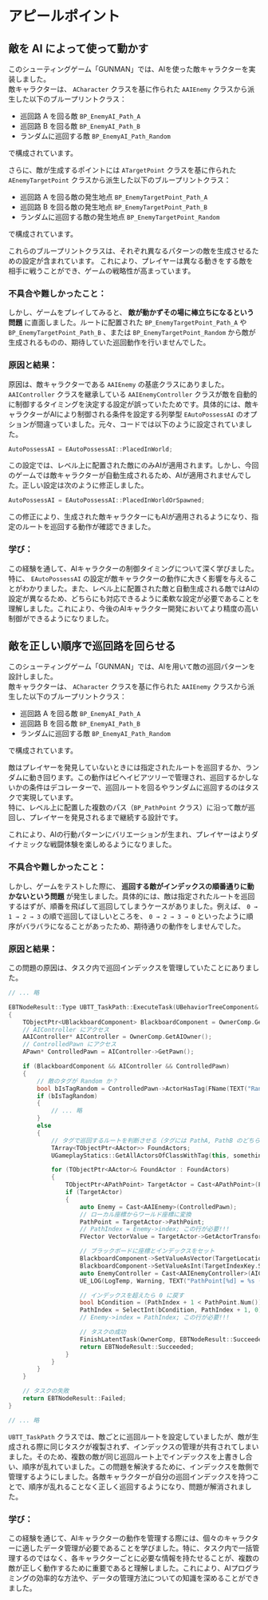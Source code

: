 # アピールポイント

## 敵を AI によって使って動かす
このシューティングゲーム「GUNMAN」では、AIを使った敵キャラクターを実装しました。  
敵キャラクターは、 `ACharacter` クラスを基に作られた `AAIEnemy` クラスから派生した以下のブループリントクラス：  

 - 巡回路 A を回る敵 `BP_EnemyAI_Path_A`  
 - 巡回路 B を回る敵 `BP_EnemyAI_Path_B`  
 - ランダムに巡回する敵 `BP_EnemyAI_Path_Random`

で構成されています。  

さらに、敵が生成するポイントには `ATargetPoint` クラスを基に作られた `AEnemyTargetPoint` クラスから派生した以下のブループリントクラス：

- 巡回路 A を回る敵の発生地点 `BP_EnemyTargetPoint_Path_A`
- 巡回路 B を回る敵の発生地点 `BP_EnemyTargetPoint_Path_B`
- ランダムに巡回する敵の発生地点 `BP_EnemyTargetPoint_Random`

で構成されています。  

これらのブループリントクラスは、それぞれ異なるパターンの敵を生成させるための設定が含まれています。  これにより、プレイヤーは異なる動きをする敵を相手に戦うことができ、ゲームの戦略性が高まっています。

### 不具合や難しかったこと：

しかし、ゲームをプレイしてみると、 **敵が動かずその場に棒立ちになるという問題** に直面しました。ルートに配置された `BP_EnemyTargetPoint_Path_A` や `BP_EnemyTargetPoint_Path_B` 、または `BP_EnemyTargetPoint_Random` から敵が生成されるものの、期待していた巡回動作を行いませんでした。

### 原因と結果：

原因は、敵キャラクターである `AAIEnemy` の基底クラスにありました。 `AAIController` クラスを継承している `AAIEnemyController` クラスが敵を自動的に制御するタイミングを決定する設定が誤っていたためです。具体的には、敵キャラクターがAIにより制御される条件を設定する列挙型 `EAutoPossessAI` のオプションが間違っていました。元々、コードでは以下のように設定されていました。

```c++
AutoPossessAI = EAutoPossessAI::PlacedInWorld;
```

この設定では、レベル上に配置された敵にのみAIが適用されます。しかし、今回のゲームでは敵キャラクターが自動生成されるため、AIが適用されませんでした。正しい設定は次のように修正しました。

```C++
AutoPossessAI = EAutoPossessAI::PlacedInWorldOrSpawned;
```

この修正により、生成された敵キャラクターにもAIが適用されるようになり、指定のルートを巡回する動作が確認できました。

### 学び：

この経験を通して、AIキャラクターの制御タイミングについて深く学びました。特に、 `EAutoPossessAI` の設定が敵キャラクターの動作に大きく影響を与えることがわかりました。また、レベル上に配置された敵と自動生成される敵ではAIの設定が異なるため、どちらにも対応できるように柔軟な設定が必要であることを理解しました。これにより、今後のAIキャラクター開発においてより精度の高い制御ができるようになりました。

## 敵を正しい順序で巡回路を回らせる

このシューティングゲーム「GUNMAN」では、AIを用いて敵の巡回パターンを設計しました。  
敵キャラクターは、 `ACharacter` クラスを基に作られた `AAIEnemy` クラスから派生した以下のブループリントクラス：  

 - 巡回路 A を回る敵 `BP_EnemyAI_Path_A`  
 - 巡回路 B を回る敵 `BP_EnemyAI_Path_B`  
 - ランダムに巡回する敵 `BP_EnemyAI_Path_Random`

で構成されています。

敵はプレイヤーを発見していないときには指定されたルートを巡回するか、ランダムに動き回ります。この動作はビヘイビアツリーで管理され、巡回するかしないかの条件はデコレーターで、巡回ルートを回るやランダムに巡回するのはタスクで実現しています。  
特に、レベル上に配置した複数のパス（`BP_PathPoint` クラス）に沿って敵が巡回し、プレイヤーを発見されるまで継続する設計です。

これにより、AIの行動パターンにバリエーションが生まれ、プレイヤーはよりダイナミックな戦闘体験を楽しめるようになりました。

### 不具合や難しかったこと：

しかし、ゲームをテストした際に、 **巡回する敵がインデックスの順番通りに動かないという問題** が発生しました。具体的には、敵は指定されたルートを巡回するはずが、順番を飛ばして巡回してしまうケースがありました。例えば、 `0 → 1 → 2 → 3` の順で巡回してほしいところを、 `0 → 2 → 3 → 0` といったように順序がバラバラになることがあったため、期待通りの動作をしませんでした。

### 原因と結果：

この問題の原因は、タスク内で巡回インデックスを管理していたことにありました。

```C++
// ... 略

EBTNodeResult::Type UBTT_TaskPath::ExecuteTask(UBehaviorTreeComponent& OwnerComp, uint8* NodeMemory)
{
	TObjectPtr<UBlackboardComponent> BlackboardComponent = OwnerComp.GetBlackboardComponent();
	// AIController にアクセス
	AAIController* AIController = OwnerComp.GetAIOwner();
	// ControlledPawn にアクセス
	APawn* ControlledPawn = AIController->GetPawn();

	if (BlackboardComponent && AIController && ControlledPawn)
	{
		// 敵のタグが Random か？
		bool bIsTagRandom = ControlledPawn->ActorHasTag(FName(TEXT("Random")));
		if (bIsTagRandom)
		{
			// ... 略
		}
		else
		{
			// タグで巡回するルートを判断させる（タグには PathA, PathB のどちらかがくる）
			TArray<TObjectPtr<AActor>> FoundActors;
			UGameplayStatics::GetAllActorsOfClassWithTag(this, something_object, ControlledPawn->Tags[0], FoundActors);

			for (TObjectPtr<AActor>& FoundActor : FoundActors)
			{
				TObjectPtr<APathPoint> TargetActor = Cast<APathPoint>(FoundActor);
				if (TargetActor)
				{
					auto Enemy = Cast<AAIEnemy>(ControlledPawn);
					// ローカル座標からワールド座標に変換
					PathPoint = TargetActor->PathPoint;
					// PathIndex = Enemy->index; この行が必要!!!
					FVector VectorValue = TargetActor->GetActorTransform().TransformPosition(PathPoint[PathIndex]);

					// ブラックボードに座標とインデックスをセット
					BlackboardComponent->SetValueAsVector(TargetLocationKey.SelectedKeyName, VectorValue);
					BlackboardComponent->SetValueAsInt(TargetIndexKey.SelectedKeyName, PathIndex);
					auto EnemyController = Cast<AAIEnemyController>(AIController);
					UE_LOG(LogTemp, Warning, TEXT("PathPoint[%d] = %s (%s, %s)"), PathIndex, *VectorValue.ToString(), *ControlledPawn->GetName(), *EnemyController->GetBTAsset()->GetName());

					// インデックスを超えたら 0 に戻す
					bool bCondition = (PathIndex + 1 < PathPoint.Num()) ? true : false;
					PathIndex = SelectInt(bCondition, PathIndex + 1, 0);
					// Enemy->index = PathIndex; この行が必要!!!

					// タスクの成功
					FinishLatentTask(OwnerComp, EBTNodeResult::Succeeded);
					return EBTNodeResult::Succeeded;
				}
			}
		}
	}

	// タスクの失敗
	return EBTNodeResult::Failed;
}

// ... 略
```

`UBTT_TaskPath` クラスでは、敵ごとに巡回ルートを設定していましたが、敵が生成される際に同じタスクが複製されず、インデックスの管理が共有されてしまいました。そのため、複数の敵が同じ巡回ルート上でインデックスを上書きし合い、順序が乱れていました。この問題を解決するために、インデックスを敵側で管理するようにしました。各敵キャラクターが自分の巡回インデックスを持つことで、順序が乱れることなく正しく巡回するようになり、問題が解消されました。

### 学び：

この経験を通じて、AIキャラクターの動作を管理する際には、個々のキャラクターに適したデータ管理が必要であることを学びました。特に、タスク内で一括管理するのではなく、各キャラクターごとに必要な情報を持たせることが、複数の敵が正しく動作するために重要であると理解しました。これにより、AIプログラミングの効率的な方法や、データの管理方法についての知識を深めることができました。
